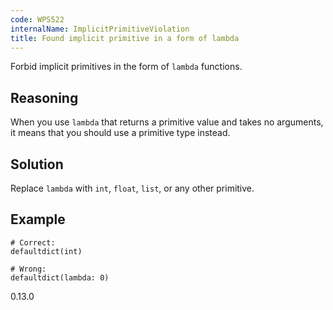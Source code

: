 ```yaml
---
code: WPS522
internalName: ImplicitPrimitiveViolation
title: Found implicit primitive in a form of lambda
---
```


Forbid implicit primitives in the form of `lambda` functions.

## Reasoning
When you use `lambda` that returns a primitive value and takes no
arguments, it means that you should use a primitive type instead.

## Solution
Replace `lambda` with `int`, `float`, `list`, or any other
primitive.

## Example

    # Correct:
    defaultdict(int)
    
    # Wrong:
    defaultdict(lambda: 0)

<div class="versionadded">

0.13.0

</div>
